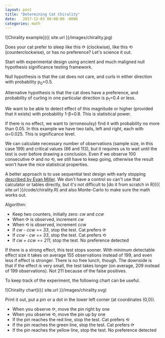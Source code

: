 ```yaml
---
layout: post
title: "Determining Cat Chirality"
date:   2017-12-03 00:00:00 -0000
categories: math
---
```


![Chirality example]({{ site.url }}/images/chirality.jpg)

Does your cat prefer to sleep like this &#10227; (clockwise), like this &#10226; (counterclockwise), or has no preference? Let's science it out.
<!--more-->
Start with experimental design using ancient and much maligned null hypothesis significance testing framework.

Null hypothesis is that the cat does not care, and curls in either direction with probability p<sub>0</sub>=0.5.

Alternative hypothesis is that the cat does have a preference, and probability of curling in one particular direction is p<sub>1</sub>=0.4 or less.

We want to be able to detect effect of this magnitude or higher (provided that it exists) with probability 1-&beta;=0.8. This is statistical power.

If there is no effect, we want to (erroneoulsy) find it with probability no more than 0.05. In this example we have two tails, left and right, each with &alpha;=0.025. This is significance level.

We can calculate necessary number of observations (sample size, in this case 199) and critical values (86 and 113), but it requires us to wait until the test is over before drawing a conclusion. Even if we observe 100 consecutive &#10227; and no &#10226;, we still have to keep going, otherwise the result won't have the nice statistical properties.

A better approach is to use sequential test design with early stopping [described by Evan Miller](http://www.evanmiller.org/sequential-ab-testing.html). We don't have a control so can't use that calculator or tables directly, but it's not difficult to [do it from scratch in R]({{ site.url }}/code/chirality.R) and also Monte-Carlo to make sure the math works out.

Algorithm:

* Keep two counters, initially zero: *cw* and *ccw*
* When &#10227; is observed, increment *cw*
* When &#10226; is observed, increment *ccw*
* If *cw - ccw == 33*, stop the test. Cat prefers &#10227;
* If *ccw - cw == 33*, stop the test. Cat prefers &#10226;
* If *cw + ccw == 211*, stop the test. No preference detected

If there is a strong effect, this test stops sooner. With minimum detectable effect size it takes on average 155 observations instead of 199, and even less if effect is stronger. There is no free lunch, though. The downside is that if the effect is very small, the test takes longer (on average, 209 instead of 199 observations). Not 211 because of the false positives.

To keep track of the experiment, the following chart can be useful. 

![Chirality chart]({{ site.url }}/images/chirality.svg)

Print it out, put a pin or a dot in the lower left corner (at coordinates (0,0)).

* When you observe &#10227;, move the pin right by one
* When you observe &#10226;, move the pin up by one
* If the pin reaches the red line, stop the test. Cat prefers &#10226;
* If the pin reaches the green line, stop the test. Cat prefers &#10227;
* If the pin reaches the yellow line, stop the test. No preference detected
